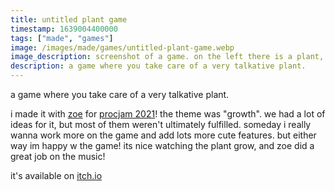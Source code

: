 ```yaml
---
title: untitled plant game
timestamp: 1639004400000
tags: ["made", "games"]
image: /images/made/games/untitled-plant-game.webp
image_description: screenshot of a game. on the left there is a plant, on the right there is a log of the plant saying things.
description: a game where you take care of a very talkative plant.
---
```

a game where you take care of a very talkative plant.

i made it with [zoe](https://zoe.kittycat.homes) for [procjam 2021](https://www.procjam.com/)! the theme was "growth".  we had a lot of ideas for it, but most of them weren't ultimately fulfilled. someday i really wanna work more on the game and add lots more cute features. but either way im happy w the game! its nice watching the plant grow, and zoe did a great job on the music!

it's available on [itch.io](https://bathearttiger.itch.io/untitled-plant-game)